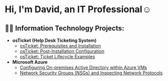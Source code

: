<h1>Hi, I'm David, an IT Professional</a>☺</h1>

<h2>👨‍💻 Information Technology Projects:</h2>

- <b>osTicket (Help Desk Ticketing System)</b>
  - [osTicket: Prerequisites and Installation](https://github.com/Lookatmoi/osticket-prereqs)
  - [osTicket: Post-Installation Configuration](https://github.com/lookatmoi/osTicket---Post-Install-Configuration)
  - [osTicket: Ticket Lifecycle Examples](https://github.com/lookatmoi/osTicket---Ticket-Lifecycle-Intake-Through-Resolution)
- <b>Microsoft Azure</b>
  - [Configuring On-premises Active Directory within Azure VMs](https://github.com/lookatmoi/Configuring-On-premises-Active-Directory-within-Azure-VMs)
  - [Network Security Groups (NSGs) and Inspecting Network Protocols](https://github.com/lookatmoi/Network-Security-Groups-NSGs-and-Inspecting-Network-Protocols)


